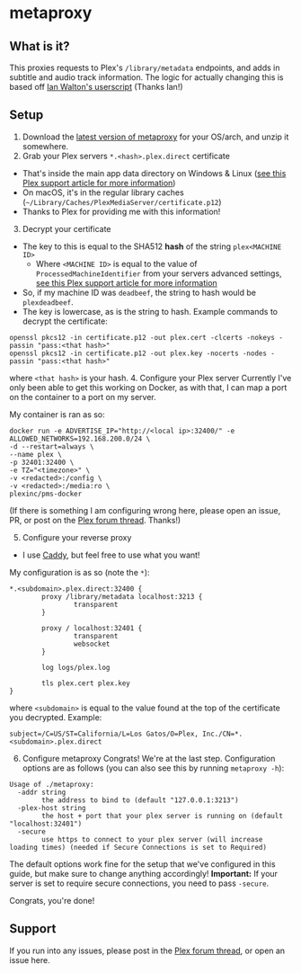 # metaproxy

## What is it?
This proxies requests to Plex's ``/library/metadata`` endpoints, and adds in subtitle and audio track information. The logic for actually changing this is based off [Ian Walton's userscript](https://forums.plex.tv/t/show-subtitle-audio-names-and-media-version-info-for-plex/552743) (Thanks Ian!)

## Setup
1. Download the [latest version of metaproxy](https://github.com/ThatNerdyPikachu/metaproxy/releases/latest) for your OS/arch, and unzip it somewhere.
2. Grab your Plex servers ``*.<hash>.plex.direct`` certificate
- That's inside the main app data directory on Windows & Linux ([see this Plex support article for more information](https://support.plex.tv/articles/202915258-where-is-the-plex-media-server-data-directory-located/))
- On macOS, it's in the regular library caches (``~/Library/Caches/PlexMediaServer/certificate.p12``)
- Thanks to Plex for providing me with this information!
3. Decrypt your certificate
- The key to this is equal to the SHA512 **hash** of the string ``plex<MACHINE ID>``
    - Where ``<MACHINE ID>`` is equal to the value of ``ProcessedMachineIdentifier`` from your servers advanced settings, [see this Plex support article for more information](https://support.plex.tv/articles/201105343-advanced-hidden-server-settings/)
- So, if my machine ID was ``deadbeef``, the string to hash would be ``plexdeadbeef``.
- The key is lowercase, as is the string to hash.
Example commands to decrypt the certificate:
```
openssl pkcs12 -in certificate.p12 -out plex.cert -clcerts -nokeys -passin "pass:<that hash>"
openssl pkcs12 -in certificate.p12 -out plex.key -nocerts -nodes -passin "pass:<that hash>"
```
where ``<that hash>`` is your hash.
4. Configure your Plex server
Currently I've only been able to get this working on Docker, as with that, I can map a port on the container to a port on my server.

My container is ran as so:
```
docker run -e ADVERTISE_IP="http://<local ip>:32400/" -e ALLOWED_NETWORKS=192.168.200.0/24 \
-d --restart=always \
--name plex \
-p 32401:32400 \
-e TZ="<timezone>" \
-v <redacted>:/config \
-v <redacted>:/media:ro \
plexinc/pms-docker
```
(If there is something I am configuring wrong here, please open an issue, PR, or post on the [Plex forum thread](). Thanks!)

5. Configure your reverse proxy
- I use [Caddy](https://caddyserver.com/v1), but feel free to use what you want!

My configuration is as so (note the ``*``):
```
*.<subdomain>.plex.direct:32400 {
        proxy /library/metadata localhost:3213 {
                transparent
        }

        proxy / localhost:32401 {
                transparent
                websocket
        }

        log logs/plex.log

        tls plex.cert plex.key
}
```
where ``<subdomain>`` is equal to the value found at the top of the certificate you decrypted. Example:
```
subject=/C=US/ST=California/L=Los Gatos/O=Plex, Inc./CN=*.<subdomain>.plex.direct
```

6. Configure metaproxy
Congrats! We're at the last step. Configuration options are as follows (you can also see this by running ``metaproxy -h``):
```
Usage of ./metaproxy:
  -addr string
        the address to bind to (default "127.0.0.1:3213")
  -plex-host string
        the host + port that your plex server is running on (default "localhost:32401")
  -secure
        use https to connect to your plex server (will increase loading times) (needed if Secure Connections is set to Required)
```

The default options work fine for the setup that we've configured in this guide, but make sure to change anything accordingly!
**Important:** If your server is set to require secure connections, you need to pass ``-secure``.

Congrats, you're done!

## Support
If you run into any issues, please post in the [Plex forum thread](), or open an issue here.